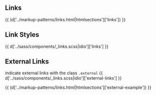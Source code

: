 <section class="copy">

# Links
{{ (d['../markup-patterns/links.html|htmlsections']['links']) }}

## Link Styles
{{ d['../sass/components/_links.scss|idio']['links'] }}

## External Links
indicate external links with the class <code>.external</code>
{{ d['../sass/components/_links.scss|idio']['external-links'] }}

{{ (d['../markup-patterns/links.html|htmlsections']['external-example']) }}

</section>
